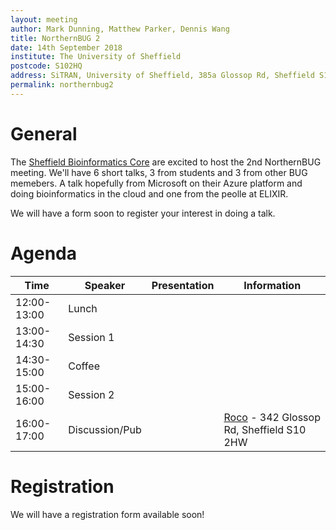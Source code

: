 ```yaml
---
layout: meeting
author: Mark Dunning, Matthew Parker, Dennis Wang
title: NorthernBUG 2
date: 14th September 2018
institute: The University of Sheffield
postcode: S102HQ
address: SiTRAN, University of Sheffield, 385a Glossop Rd, Sheffield S10 2HQ
permalink: northernbug2
---
```


# General

The [Sheffield Bioinformatics Core](http://sbc.shef.ac.uk/) are excited to host the 2nd
NorthernBUG meeting. We'll have 6 short talks, 3 from students and 3 from other BUG memebers. A talk hopefully from
Microsoft on their Azure platform and doing bioinformatics in the cloud and one from the peolle at ELIXIR.

We will have a form soon to register your interest in doing a talk.

# Agenda

| Time          | Speaker | Presentation | Information |
|---------------|---------|--------------|-------------|
| 12:00-13:00 | Lunch | | |
| 13:00-14:30 | Session 1 | | |
| 14:30-15:00 | Coffee | | |
| 15:00-16:00 | Session 2 | | |
| 16:00-17:00 | Discussion/Pub | | [Roco](https://www.theroco.org/) - 342 Glossop Rd, Sheffield S10 2HW |


# Registration

We will have a registration form available soon!

